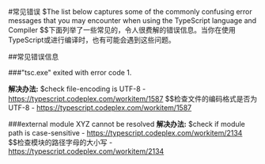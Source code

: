 #常见错误
$The list below captures some of the commonly confusing error messages that you may encounter when using the TypeScript language and Compiler
$$下面列举了一些常见的，令人很费解的错误信息。当你在使用TypeScript或进行编译时，也有可能会遇到这些问题。

##常见错误信息

###"tsc.exe" exited with error code 1.

**解决办法:**
$check file-encoding is UTF-8 - https://typescript.codeplex.com/workitem/1587
$$检查文件的编码格式是否为UTF-8 - https://typescript.codeplex.com/workitem/1587

###external module XYZ cannot be resolved
**解决办法:**
$check if module path is case-sensitive - https://typescript.codeplex.com/workitem/2134
$$检查模块的路径字母的大小写 - https://typescript.codeplex.com/workitem/2134
